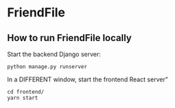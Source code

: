# FriendFile

## How to run FriendFile locally

Start the backend Django server:
```
python manage.py runserver
```

In a DIFFERENT window, start the frontend React server"
```
cd frontend/
yarn start
```
